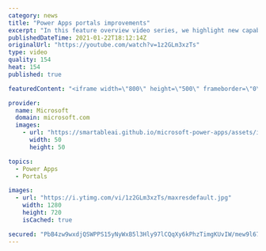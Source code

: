 ```yaml
---
category: news
title: "Power Apps portals improvements"
excerpt: "In this feature overview video series, we highlight new capabilities included in the latest update to Microsoft Power Apps.  Power Apps portals improvements bring new capabilities for makers and developers by providing a new identity management configuration experience with enhanced functionality to"
publishedDateTime: 2021-01-22T18:12:14Z
originalUrl: "https://youtube.com/watch?v=1z2GLm3xzTs"
type: video
quality: 154
heat: 154
published: true

featuredContent: "<iframe width=\"800\" height=\"500\" frameborder=\"0\" src=\"https://www.youtube.com/embed/1z2GLm3xzTs\" allow=\"accelerometer; autoplay; encrypted-media; gyroscope; picture-in-picture\" allowfullscreen></iframe>"

provider:
  name: Microsoft
  domain: microsoft.com
  images:
    - url: "https://smartableai.github.io/microsoft-power-apps/assets/images/organizations/microsoft.com-50x50.jpg"
      width: 50
      height: 50

topics:
  - Power Apps
  - Portals

images:
  - url: "https://i.ytimg.com/vi/1z2GLm3xzTs/maxresdefault.jpg"
    width: 1280
    height: 720
    isCached: true

secured: "PbB4zw9wxdjQSWPPS15yNyWxB5l3Hly97lCQqXy6kPhzTimgKUvIW/mew9l67XB0npE7kQXaGKw6lT1QG2rlENJhYGb2N2Gz6WnWqnxvzDb5sPBN0BVvIuaR6ID7o5iJ4YRlPr4GqkbWCfmyqGV0UV447+XqM4J/Dqw9whsEpT4vtAEtucjKmCZQTAo/zoVKuhEfKM/wl2Oz2Hg9cgXQK6tGv/8WCF9DE37mOvgVNWJPqDg+t09irzSnB/a/mPDHtRschaN8jBV2JF0A0+oQt9k8s4FKzV8nq3/3rc6X1aLZ+5rhJ6dQp4y9eBWl8XTk37d/SAY5fM9wfCV7Z4dGPw/a+SauH/+xbgt+bM68nm2zZ5mQ09+ySI+CV3Pdcn5yKw80YG6lkgGz9XnELYXryVnpo4RjJZD9NEUntI+xRjPk1KBRALwoFn3bKEdR1oO9;l+U2YCavRPah9ceXOF+/XA=="
---
```


